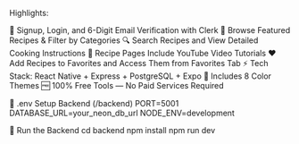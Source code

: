 Highlights:

🔐 Signup, Login, and 6-Digit Email Verification with Clerk
🍳 Browse Featured Recipes & Filter by Categories
🔍 Search Recipes and View Detailed Cooking Instructions
🎥 Recipe Pages Include YouTube Video Tutorials
❤️ Add Recipes to Favorites and Access Them from Favorites Tab
⚡ Tech Stack: React Native + Express + PostgreSQL + Expo
🌈 Includes 8 Color Themes
🆓 100% Free Tools — No Paid Services Required


🧪 .env Setup
Backend (/backend)
PORT=5001
DATABASE_URL=your_neon_db_url
NODE_ENV=development


🔧 Run the Backend
cd backend
npm install
npm run dev
